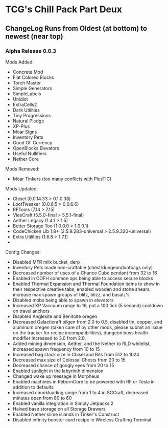 # TCG's Chill Pack Part Deux  
## ChangeLog Runs from Oldest (at bottom) to newest (near top)  


### Alpha Release 0.0.3
Mods Added:  
- Concrete Mod  
- Flat Colored Blocks  
- Torch Master  
- Simple Generators  
- SimpleLabels  
- Unidict  
- ExtraCells2  
- Dark Utilities  
- Tiny Progressions  
- Natural Pledge  
- XP-Plus  
- Moar Signs  
- Inventory Pets  
- Good Ol' Currency  
- OpenBlocks Elevators  
- Useful Nullifiers  
- Nether Core  

Mods Removed:  
- Moar Tinkers (too many conflicts with PlusTIC)   

Mods Updated:  
- Chisel (0.0.14.33 > 0.1.0.38)  
- LootTweaker (0.0.6.5 > 0.0.6.6)  
- RFTools (7.14 > 7.15)  
- ViesCraft (5.5.0-final > 5.5.1-final)  
- Aether Legacy (1.4.1 > 1.5)  
- Better Storage Too (1.0.0.0 > 1.0.0.1)  
- CodeChicken Lib 1.8+ (2.5.9.283-universal > 2.5.9.320-universal)  
- Extra Utilities (1.6.8 > 1.7.1)  
- 

Config Changes:  
- Disabled MFR milk bucket, derp  
- Inventory Pets made non-craftable (chest/dungeon/lootbags only)  
- Decreased number of uses of a Chance Cube pendant from 32 to 16  
- Enabled in COFH common ops being able to access secure blocks  
- Enabled Thermal Expansion and Thermal Foundation items to show in their respective creative tabs, enabled wooden and stone shears, increase max spawn groups of blitz, blizz, and basalz's  
- Disabled mobs being able to spawn in elevators  
- Increased XP Vaccuum range to 16, put a 100 tick (5 second) cooldown on travel anchors  
- Disabled Anglesite and Benitoite oregen  
- Decreased Galacticraft oilgen from 2.0 to 0.5, disabled tin, copper, and aluminum oregen (taken care of by other mods, please submit an issue on the tracker for recipe incompatibilities), dungeon boss health modifier increased to 3.0 from 2.0, 
- Added mining dimension, Aether, and the Nether to RLD whitelist, increased spawn frequency from 10 to 15  
- Increased bag stack size in Chisel and Bits from 512 to 1024  
- Decreased max size of Colossal Chests from 20 to 15  
- Decreased chance of googly eyes from 20 to 15  
- Enabled sunlight in the labyrinth dimension  
- Changed wake up message in Morpheus  
- Enabled machines in RebornCore to be powered with RF or Tesla in addition to defaults  
- Increased chunkloading range from 1 to 4 in SGCraft, decreased minutes open from 80 to 60  
- Enabled vanilla integration in Simply Jetpacks 2 
- Halved base storage on all Storage Drawers  
- Enabled Nether slime islands in Tinker's Construct  
- Disabled infinity booster card recipe in Wireless Crafting Terminal  